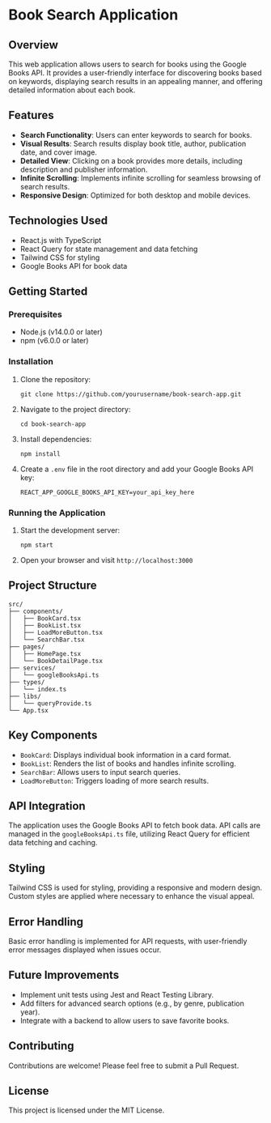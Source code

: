 # Book Search Application

## Overview

This web application allows users to search for books using the Google Books API. It provides a user-friendly interface for discovering books based on keywords, displaying search results in an appealing manner, and offering detailed information about each book.

## Features

- **Search Functionality**: Users can enter keywords to search for books.
- **Visual Results**: Search results display book title, author, publication date, and cover image.
- **Detailed View**: Clicking on a book provides more details, including description and publisher information.
- **Infinite Scrolling**: Implements infinite scrolling for seamless browsing of search results.
- **Responsive Design**: Optimized for both desktop and mobile devices.

## Technologies Used

- React.js with TypeScript
- React Query for state management and data fetching
- Tailwind CSS for styling
- Google Books API for book data

## Getting Started

### Prerequisites

- Node.js (v14.0.0 or later)
- npm (v6.0.0 or later)

### Installation

1. Clone the repository:
   ```
   git clone https://github.com/yourusername/book-search-app.git
   ```

2. Navigate to the project directory:
   ```
   cd book-search-app
   ```

3. Install dependencies:
   ```
   npm install
   ```

4. Create a `.env` file in the root directory and add your Google Books API key:
   ```
   REACT_APP_GOOGLE_BOOKS_API_KEY=your_api_key_here
   ```

### Running the Application

1. Start the development server:
   ```
   npm start
   ```

2. Open your browser and visit `http://localhost:3000`

## Project Structure

```
src/
├── components/
│   ├── BookCard.tsx
│   ├── BookList.tsx
│   ├── LoadMoreButton.tsx
│   └── SearchBar.tsx
├── pages/
│   ├── HomePage.tsx
│   └── BookDetailPage.tsx
├── services/
│   └── googleBooksApi.ts
├── types/
│   └── index.ts
├── libs/
│   └── queryProvide.ts
└── App.tsx
```

## Key Components

- `BookCard`: Displays individual book information in a card format.
- `BookList`: Renders the list of books and handles infinite scrolling.
- `SearchBar`: Allows users to input search queries.
- `LoadMoreButton`: Triggers loading of more search results.

## API Integration

The application uses the Google Books API to fetch book data. API calls are managed in the `googleBooksApi.ts` file, utilizing React Query for efficient data fetching and caching.

## Styling

Tailwind CSS is used for styling, providing a responsive and modern design. Custom styles are applied where necessary to enhance the visual appeal.

## Error Handling

Basic error handling is implemented for API requests, with user-friendly error messages displayed when issues occur.

## Future Improvements

- Implement unit tests using Jest and React Testing Library.
- Add filters for advanced search options (e.g., by genre, publication year).
- Integrate with a backend to allow users to save favorite books.

## Contributing

Contributions are welcome! Please feel free to submit a Pull Request.

## License

This project is licensed under the MIT License.